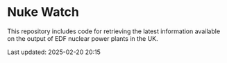 # Nuke Watch

This repository includes code for retrieving the latest information available on the output of EDF nuclear power plants in the UK.

Last updated: 2025-02-20 20:15